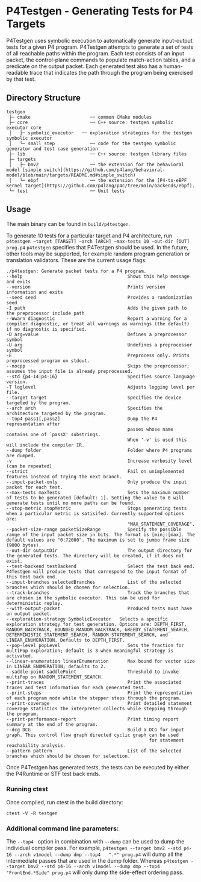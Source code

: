 # P4Testgen - Generating Tests for P4 Targets

P4Testgen uses symbolic execution to automatically generate input-output tests for a given P4 program. P4Testgen attempts to generate a set of tests of all reachable paths within the program. Each test consists of an input packet, the control-plane commands to populate match-action tables, and a predicate on the output packet. Each generated test also has a human-readable trace that indicates the path through the program being exercised by that test.

## Directory Structure

```
testgen
 ├─ cmake                      ── common CMake modules
 ├─ core                       ── C++ source: testgen symbolic executor core
 │   ├─ symbolic_executor   ── exploration strategies for the testgen symbolic executor
 │   └─ small_step             ── code for the testgen symbolic generator and test case generation
 ├─ lib                        ── C++ source: testgen library files
 ├─ targets
 │   ├─ bmv2                   ── the extension for the behavioral model [simple switch](https://github.com/p4lang/behavioral-model/blob/main/targets/README.md#simple_switch)
 │   └─ ebpf                   ── the extension for the [P4-to-eBPF kernel target](https://github.com/p4lang/p4c/tree/main/backends/ebpf).
 └─ test                       ── Unit tests
```

## Usage
The main binary can be found in `build/p4testgen`.

To generate 10 tests for a particular target and P4 architecture, run `p4testgen –target [TARGET] –arch [ARCH] –max-tests 10 –out-dir [OUT] prog.p4`
`p4testgen` specifies that P4Testgen should be used. In the future, other tools may be supported, for example random program generation or translation validators.
These are the current usage flags:

```
./p4testgen: Generate packet tests for a P4 program.
--help                                       Shows this help message and exits
--version                                    Prints version information and exits
--seed seed                                  Provides a randomization seed
-I path                                      Adds the given path to the preprocessor include path
--Wwarn diagnostic                           Report a warning for a compiler diagnostic, or treat all warnings as warnings (the default) if no diagnostic is specified.
-D arg=value                                 Defines a preprocessor symbol
-U arg                                       Undefines a preprocessor symbol
-E                                           Preprocess only. Prints preprocessed program on stdout.
--nocpp                                      Skips the preprocessor; assumes the input file is already preprocessed.
--std {p4-14|p4-16}                          Specifies source language version.
-T loglevel                                  Adjusts logging level per file.
--target target                              Specifies the device targeted by the program.
--arch arch                                  Specifies the architecture targeted by the program.
--top4 pass1[,pass2]                         Dump the P4 representation after
                                             passes whose name contains one of `passX' substrings.
                                             When '-v' is used this will include the compiler IR.
--dump folder                                Folder where P4 programs are dumped.
-v                                           Increase verbosity level (can be repeated)
--strict                                     Fail on unimplemented features instead of trying the next branch.
--input-packet-only                          Only produce the input packet for each test.
--max-tests maxTests                         Sets the maximum number of tests to be generated [default: 1]. Setting the value to 0 will generate tests until no more paths can be found.
--stop-metric stopMetric                     Stops generating tests when a particular metric is satisifed. Currently supported options are:
                                             "MAX_STATEMENT_COVERAGE".
--packet-size-range packetSizeRange          Specify the possible range of the input packet size in bits. The format is [min]:[max]. The default values are "0:72000". The maximum is set to jumbo frame size (9000 bytes).
--out-dir outputDir                          The output directory for the generated tests. The directory will be created, if it does not exist.
--test-backend testBackend                   Select the test back end. P4Testgen will produce tests that correspond to the input format of this test back end.
--input-branches selectedBranches            List of the selected branches which should be chosen for selection.
--track-branches                             Track the branches that are chosen in the symbolic executor. This can be used for deterministic replay.
--with-output-packet                         Produced tests must have an output packet.
--exploration-strategy SymbolicExecutor   Selects a specific exploration strategy for test generation. Options are: DEPTH_FIRST, RANDOM_BACKTRACK, BOUNDED_RANDOM_BACKTRACK, GREEDY_STATEMENT_SEARCH, DETERMINISTIC_STATEMENT_SEARCH, RANDOM_STATEMENT_SEARCH, and LINEAR_ENUMERATION. Defaults to DEPTH_FIRST.
--pop-level popLevel                         Sets the fraction for multiPop exploration; default is 3 when meaningful strategy is activated.
--linear-enumeration linearEnumeration       Max bound for vector size in LINEAR_ENUMERATION; defaults to 2.
--saddle-point saddlePoint                   Threshold to invoke multiPop on RANDOM_STATEMENT_SEARCH.
--print-traces                               Print the associated traces and test information for each generated test.
--print-steps                                Print the representation of each program node while the stepper steps through the program.
--print-coverage                             Print detailed statement coverage statistics the interpreter collects while stepping through the program.
--print-performance-report                   Print timing report summary at the end of the program.
--dcg DCG                                    Build a DCG for input graph. This control flow graph directed cyclic graph can be used
                                                     for statement reachability analysis.
--pattern pattern                            List of the selected branches which should be chosen for selection.
```

Once P4Testgen has generated tests, the tests can be executed by either the P4Runtime or STF test back ends.

### Running ctest
Once compiled, run ctest in the build directory:
```
ctest -V -R testgen
```

### Additional command line parameters:
The ```--top4 ``` option in combination with ```--dump``` can be used to dump the individual compiler pass. For example, ```p4testgen --target bmv2 --std p4-16 --arch v1model --dump dmp --top4   ".*" prog.p4``` will dump all the intermediate passes that are used in the dump folder. Whereas ```p4testgen --target bmv2 --std p4-16 --arch v1model --dump dmp --top4 "FrontEnd.*Side" prog.p4``` will only dump the side-effect ordering pass.
